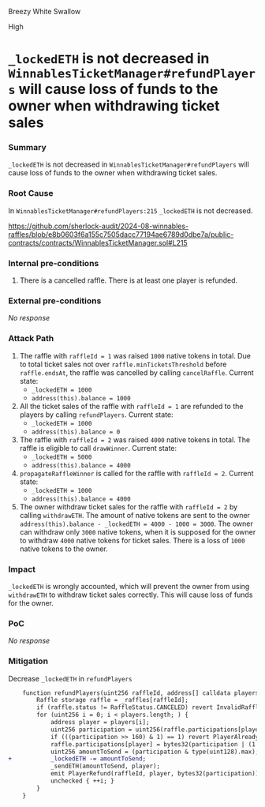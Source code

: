 Breezy White Swallow

High

# `_lockedETH` is not decreased in `WinnablesTicketManager#refundPlayers` will cause loss of funds to the owner when withdrawing ticket sales

### Summary

`_lockedETH` is not decreased in `WinnablesTicketManager#refundPlayers` will cause loss of funds to the owner when withdrawing ticket sales.

### Root Cause

In `WinnablesTicketManager#refundPlayers:215` `_lockedETH` is not decreased.

https://github.com/sherlock-audit/2024-08-winnables-raffles/blob/e8b0603f6a155c7505dacc77194ae6789d0dbe7a/public-contracts/contracts/WinnablesTicketManager.sol#L215

### Internal pre-conditions

1. There is a cancelled raffle. There is at least one player is refunded.

### External pre-conditions

_No response_

### Attack Path

1. The raffle with `raffleId = 1` was raised `1000` native tokens in total. Due to total ticket sales not over `raffle.minTicketsThreshold` before `raffle.endsAt`, the raffle was cancelled by calling `cancelRaffle`. Current state:
   - `_lockedETH = 1000`
   - `address(this).balance = 1000`
2. All the ticket sales of the raffle with `raffleId = 1` are refunded to the players by calling `refundPlayers`. Current state:
   - `_lockedETH = 1000`
   - `address(this).balance = 0`
3. The raffle with `raffleId = 2` was raised `4000` native tokens in total. The raffle is eligible to call `drawWinner`. Current state:
   - `_lockedETH = 5000`
   - `address(this).balance = 4000`
4. `propagateRaffleWinner` is called for the raffle with `raffleId = 2`. Current state:
   - `_lockedETH = 1000`
   - `address(this).balance = 4000`
5. The owner withdraw ticket sales for the raffle with `raffleId = 2` by calling `withdrawETH`. The amount of native tokens are sent to the owner `address(this).balance - _lockedETH = 4000 - 1000 = 3000`. The owner can withdraw only `3000` native tokens, when it is supposed for the owner to withdraw `4000` native tokens for ticket sales. There is a loss of `1000` native tokens to the owner.

### Impact

`_lockedETH` is wrongly accounted, which will prevent the owner from using `withdrawETH` to withdraw ticket sales correctly. This will cause loss of funds for the owner.

### PoC

_No response_

### Mitigation

Decrease `_lockedETH` in `refundPlayers`

```diff
    function refundPlayers(uint256 raffleId, address[] calldata players) external {
        Raffle storage raffle = _raffles[raffleId];
        if (raffle.status != RaffleStatus.CANCELED) revert InvalidRaffle();
        for (uint256 i = 0; i < players.length; ) {
            address player = players[i];
            uint256 participation = uint256(raffle.participations[player]);
            if (((participation >> 160) & 1) == 1) revert PlayerAlreadyRefunded(player);	
            raffle.participations[player] = bytes32(participation | (1 << 160));
            uint256 amountToSend = (participation & type(uint128).max);
+           _lockedETH -= amountToSend;
            _sendETH(amountToSend, player);
            emit PlayerRefund(raffleId, player, bytes32(participation));
            unchecked { ++i; }
        }
    }
```